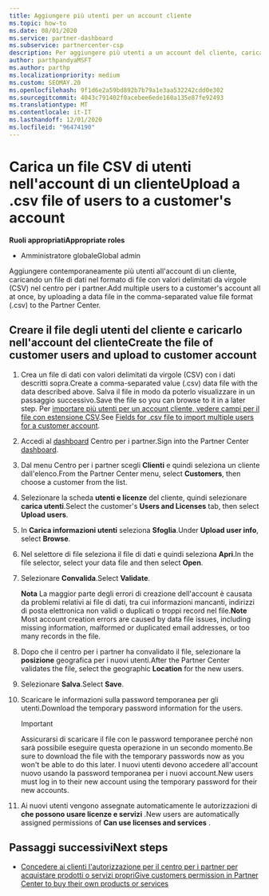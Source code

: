 ```yaml
---
title: Aggiungere più utenti per un account cliente
ms.topic: how-to
ms.date: 08/01/2020
ms.service: partner-dashboard
ms.subservice: partnercenter-csp
description: Per aggiungere più utenti a un account del cliente, caricare un file di dati nel centro per i partner usando il formato di file con valori delimitati da virgole (CSV).
author: parthpandyaMSFT
ms.author: parthp
ms.localizationpriority: medium
ms.custom: SEOMAY.20
ms.openlocfilehash: 9f1d6e2a59bd892b7b79a1e3aa532242cdd0e302
ms.sourcegitcommit: 4043c791402f0acebee6ede160a135e87fe92493
ms.translationtype: MT
ms.contentlocale: it-IT
ms.lasthandoff: 12/01/2020
ms.locfileid: "96474190"
---
```

# <a name="upload-a-csv-file-of-users-to-a-customers-account"></a><span data-ttu-id="55434-103">Carica un file CSV di utenti nell'account di un cliente</span><span class="sxs-lookup"><span data-stu-id="55434-103">Upload a .csv file of users to a customer's account</span></span>


<span data-ttu-id="55434-104">**Ruoli appropriati**</span><span class="sxs-lookup"><span data-stu-id="55434-104">**Appropriate roles**</span></span>

- <span data-ttu-id="55434-105">Amministratore globale</span><span class="sxs-lookup"><span data-stu-id="55434-105">Global admin</span></span>

<span data-ttu-id="55434-106">Aggiungere contemporaneamente più utenti all'account di un cliente, caricando un file di dati nel formato di file con valori delimitati da virgole (CSV) nel centro per i partner.</span><span class="sxs-lookup"><span data-stu-id="55434-106">Add multiple users to a customer's account all at once, by uploading a data file in the comma-separated value file format (.csv) to the Partner Center.</span></span> 

## <a name="create-the-file-of-customer-users-and-upload-to-customer-account"></a><span data-ttu-id="55434-107">Creare il file degli utenti del cliente e caricarlo nell'account del cliente</span><span class="sxs-lookup"><span data-stu-id="55434-107">Create the file of customer users and upload to customer account</span></span>

1. <span data-ttu-id="55434-108">Crea un file di dati con valori delimitati da virgole (CSV) con i dati descritti sopra.</span><span class="sxs-lookup"><span data-stu-id="55434-108">Create a comma-separated value (.csv) data file with the data described above.</span></span> <span data-ttu-id="55434-109">Salva il file in modo da poterlo visualizzare in un passaggio successivo.</span><span class="sxs-lookup"><span data-stu-id="55434-109">Save the file so you can browse to it in a later step.</span></span> <span data-ttu-id="55434-110">Per [importare più utenti per un account cliente, vedere campi per il file con estensione CSV](file-customer-users.md).</span><span class="sxs-lookup"><span data-stu-id="55434-110">See [Fields for .csv file to import multiple users for a customer account](file-customer-users.md).</span></span> 

2. <span data-ttu-id="55434-111">Accedi al [dashboard](https://partner.microsoft.com/dashboard) Centro per i partner.</span><span class="sxs-lookup"><span data-stu-id="55434-111">Sign into the Partner Center [dashboard](https://partner.microsoft.com/dashboard).</span></span>

3. <span data-ttu-id="55434-112">Dal menu Centro per i partner scegli **Clienti** e quindi seleziona un cliente dall'elenco.</span><span class="sxs-lookup"><span data-stu-id="55434-112">From the Partner Center menu, select **Customers**, then choose a customer from the list.</span></span>

4. <span data-ttu-id="55434-113">Selezionare la scheda **utenti e licenze** del cliente, quindi selezionare **carica utenti**.</span><span class="sxs-lookup"><span data-stu-id="55434-113">Select the customer's **Users and Licenses** tab, then select **Upload users**.</span></span>

5. <span data-ttu-id="55434-114">In **Carica informazioni utenti** seleziona **Sfoglia**.</span><span class="sxs-lookup"><span data-stu-id="55434-114">Under **Upload user info**, select **Browse**.</span></span>

6. <span data-ttu-id="55434-115">Nel selettore di file seleziona il file di dati e quindi seleziona **Apri**.</span><span class="sxs-lookup"><span data-stu-id="55434-115">In the file selector, select your data file and then select **Open**.</span></span>

7. <span data-ttu-id="55434-116">Selezionare **Convalida**.</span><span class="sxs-lookup"><span data-stu-id="55434-116">Select **Validate**.</span></span>

    <span data-ttu-id="55434-117">**Nota**  La maggior parte degli errori di creazione dell'account è causata da problemi relativi ai file di dati, tra cui informazioni mancanti, indirizzi di posta elettronica non validi o duplicati o troppi record nel file.</span><span class="sxs-lookup"><span data-stu-id="55434-117">**Note**  Most account creation errors are caused by data file issues, including missing information, malformed or duplicated email addresses, or too many records in the file.</span></span>

8. <span data-ttu-id="55434-118">Dopo che il centro per i partner ha convalidato il file, selezionare la **posizione** geografica per i nuovi utenti.</span><span class="sxs-lookup"><span data-stu-id="55434-118">After the Partner Center validates the file, select the geographic **Location** for the new users.</span></span>
9. <span data-ttu-id="55434-119">Selezionare **Salva**.</span><span class="sxs-lookup"><span data-stu-id="55434-119">Select **Save**.</span></span>
10. <span data-ttu-id="55434-120">Scaricare le informazioni sulla password temporanea per gli utenti.</span><span class="sxs-lookup"><span data-stu-id="55434-120">Download the temporary password information for the users.</span></span>

    >[!IMPORTANT]
    > <span data-ttu-id="55434-121">Assicurarsi di scaricare il file con le password temporanee perché non sarà possibile eseguire questa operazione in un secondo momento.</span><span class="sxs-lookup"><span data-stu-id="55434-121">Be sure to download the file with the temporary passwords now as you won't be able to do this later.</span></span> <span data-ttu-id="55434-122">I nuovi utenti devono accedere all'account nuovo usando la password temporanea per i nuovi account.</span><span class="sxs-lookup"><span data-stu-id="55434-122">New users must log in to their new account using the temporary password for their new accounts.</span></span>

11. <span data-ttu-id="55434-123">Ai nuovi utenti vengono assegnate automaticamente le autorizzazioni di **che possono usare licenze e servizi** .</span><span class="sxs-lookup"><span data-stu-id="55434-123">New users are automatically assigned permissions of **Can use licenses and services** .</span></span> 

## <a name="next-steps"></a><span data-ttu-id="55434-124">Passaggi successivi</span><span class="sxs-lookup"><span data-stu-id="55434-124">Next steps</span></span>

- [<span data-ttu-id="55434-125">Concedere ai clienti l'autorizzazione per il centro per i partner per acquistare prodotti o servizi propri</span><span class="sxs-lookup"><span data-stu-id="55434-125">Give customers permission in Partner Center to buy their own products or services</span></span>](give-customers-permission.md)
